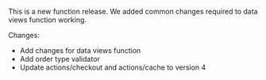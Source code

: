 
This is a new function release. We added common changes required to
data views function working.

Changes:
 - Add changes for data views function
 - Add order type validator
 - Update actions/checkout and actions/cache to version 4

